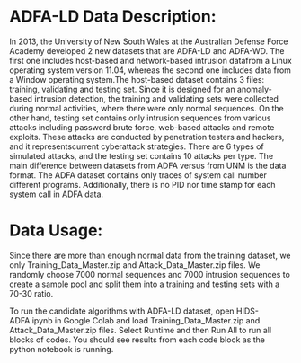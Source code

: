 # ADFA-LD Data Description:

In 2013, the University of New South Wales at the Australian Defense Force Academy developed 2 new datasets that are ADFA-LD and ADFA-WD. The first one includes host-based and network-based intrusion datafrom a Linux operating system version 11.04, whereas the second one includes data from a Window operating system.The host-based dataset contains 3 files: training, validating and testing set. Since it is designed for an anomaly-based intrusion detection, the training and validating sets were collected during normal activities, where there were only normal sequences. On the other hand, testing set contains only intrusion sequences from various attacks including password brute force, web-based attacks and remote exploits. These attacks are conducted by penetration testers and hackers, and it representscurrent cyberattack strategies. There are 6 types of simulated attacks, and the testing set contains 10 attacks per type.
The main difference between datasets from ADFA versus from UNM is the data format. The ADFA dataset contains only traces of system call number different programs. Additionally, there is no PID nor time stamp for each system call in ADFA data. 

# Data Usage:

Since there are more than enough normal data from the training dataset, we only Training_Data_Master.zip and Attack_Data_Master.zip files. We randomly choose 7000 normal sequences and 7000 intrusion sequences to create a sample pool and split them into a training and testing sets with a 70-30 ratio.

To run the candidate algorithms with ADFA-LD dataset, open HIDS-ADFA.ipynb in Google Colab and load Training_Data_Master.zip and Attack_Data_Master.zip files. Select Runtime and then Run All to run all blocks of codes. You should see results from each code block as the python notebook is running. 
